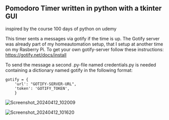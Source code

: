 ## Pomodoro Timer written in python with a tkinter GUI

inspired by the course 100 days of python on udemy

This timer sents a messages via gotify if the time is up. The Gotify server was already part of my homeautomation setup, that I setup at another time on my Rasberry Pi.
To get your own gotify-server follow these instructions: https://gotify.net/docs/install

To send the message a second .py-file named credentials.py is needed containing a dictionary named gotify in the following format:
```
gotify = {
    'url': "GOTIFY-SERVER-URL",
    'token': 'GOTIFY_TOKEN',
    }

```
![Screenshot_20240412_102009](https://github.com/user-attachments/assets/b4eb41eb-707e-470e-85f5-9e8eece47740)

![Screenshot_20240412_101620](https://github.com/user-attachments/assets/b7ab2cbf-61aa-413d-8b04-de5611efbecb)

